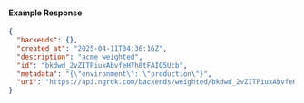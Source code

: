 <!-- Code generated for API Clients. DO NOT EDIT. -->
#### Example Response
```json
{
  "backends": {},
  "created_at": "2025-04-11T04:36:16Z",
  "description": "acme weighted",
  "id": "bkdwd_2vZITPiuxAbvfeH7h8tFAIQ5Ucb",
  "metadata": "{\"environment\": \"production\"}",
  "uri": "https://api.ngrok.com/backends/weighted/bkdwd_2vZITPiuxAbvfeH7h8tFAIQ5Ucb"
}
